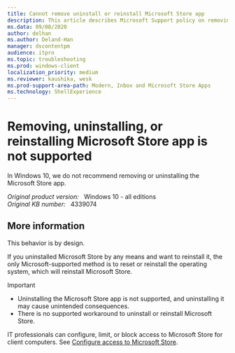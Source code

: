 ```yaml
---
title: Cannot remove uninstall or reinstall Microsoft Store app
description: This article describes Microsoft Support policy on removing or uninstalling Microsoft Store App from Windows 10 devices.
ms.data: 09/08/2020
author: delhan
ms.author: Deland-Han
manager: dscontentpm
audience: itpro
ms.topic: troubleshooting
ms.prod: windows-client
localization_priority: medium
ms.reviewer: kaushika, wesk
ms.prod-support-area-path: Modern, Inbox and Microsoft Store Apps
ms.technology: ShellExperience
---
```

# Removing, uninstalling, or reinstalling Microsoft Store app is not supported

In Windows 10, we do not recommend removing or uninstalling the Microsoft Store app.

_Original product version:_ &nbsp; Windows 10 - all editions  
_Original KB number:_ &nbsp; 4339074

## More information

This behavior is by design.

If you uninstalled Microsoft Store by any means and want to reinstall it, the only Microsoft-supported method is to reset or reinstall the operating system, which will reinstall Microsoft Store.

> [!IMPORTANT]
>
> - Uninstalling the Microsoft Store app is not supported, and uninstalling it may cause unintended consequences.
> - There is no supported workaround to uninstall or reinstall Microsoft Store.

 IT professionals can configure, limit, or block access to Microsoft Store for client computers. See [Configure access to Microsoft Store](/windows/configuration/stop-employees-from-using-microsoft-store).
